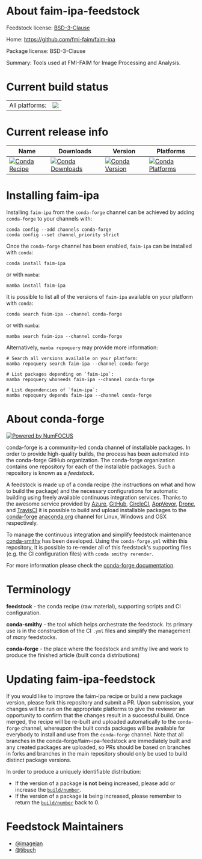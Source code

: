 About faim-ipa-feedstock
========================

Feedstock license: [BSD-3-Clause](https://github.com/conda-forge/faim-ipa-feedstock/blob/main/LICENSE.txt)

Home: https://github.com/fmi-faim/faim-ipa

Package license: BSD-3-Clause

Summary: Tools used at FMI-FAIM for Image Processing and Analysis.

Current build status
====================


<table><tr><td>All platforms:</td>
    <td>
      <a href="https://dev.azure.com/conda-forge/feedstock-builds/_build/latest?definitionId=23096&branchName=main">
        <img src="https://dev.azure.com/conda-forge/feedstock-builds/_apis/build/status/faim-ipa-feedstock?branchName=main">
      </a>
    </td>
  </tr>
</table>

Current release info
====================

| Name | Downloads | Version | Platforms |
| --- | --- | --- | --- |
| [![Conda Recipe](https://img.shields.io/badge/recipe-faim--ipa-green.svg)](https://anaconda.org/conda-forge/faim-ipa) | [![Conda Downloads](https://img.shields.io/conda/dn/conda-forge/faim-ipa.svg)](https://anaconda.org/conda-forge/faim-ipa) | [![Conda Version](https://img.shields.io/conda/vn/conda-forge/faim-ipa.svg)](https://anaconda.org/conda-forge/faim-ipa) | [![Conda Platforms](https://img.shields.io/conda/pn/conda-forge/faim-ipa.svg)](https://anaconda.org/conda-forge/faim-ipa) |

Installing faim-ipa
===================

Installing `faim-ipa` from the `conda-forge` channel can be achieved by adding `conda-forge` to your channels with:

```
conda config --add channels conda-forge
conda config --set channel_priority strict
```

Once the `conda-forge` channel has been enabled, `faim-ipa` can be installed with `conda`:

```
conda install faim-ipa
```

or with `mamba`:

```
mamba install faim-ipa
```

It is possible to list all of the versions of `faim-ipa` available on your platform with `conda`:

```
conda search faim-ipa --channel conda-forge
```

or with `mamba`:

```
mamba search faim-ipa --channel conda-forge
```

Alternatively, `mamba repoquery` may provide more information:

```
# Search all versions available on your platform:
mamba repoquery search faim-ipa --channel conda-forge

# List packages depending on `faim-ipa`:
mamba repoquery whoneeds faim-ipa --channel conda-forge

# List dependencies of `faim-ipa`:
mamba repoquery depends faim-ipa --channel conda-forge
```


About conda-forge
=================

[![Powered by
NumFOCUS](https://img.shields.io/badge/powered%20by-NumFOCUS-orange.svg?style=flat&colorA=E1523D&colorB=007D8A)](https://numfocus.org)

conda-forge is a community-led conda channel of installable packages.
In order to provide high-quality builds, the process has been automated into the
conda-forge GitHub organization. The conda-forge organization contains one repository
for each of the installable packages. Such a repository is known as a *feedstock*.

A feedstock is made up of a conda recipe (the instructions on what and how to build
the package) and the necessary configurations for automatic building using freely
available continuous integration services. Thanks to the awesome service provided by
[Azure](https://azure.microsoft.com/en-us/services/devops/), [GitHub](https://github.com/),
[CircleCI](https://circleci.com/), [AppVeyor](https://www.appveyor.com/),
[Drone](https://cloud.drone.io/welcome), and [TravisCI](https://travis-ci.com/)
it is possible to build and upload installable packages to the
[conda-forge](https://anaconda.org/conda-forge) [anaconda.org](https://anaconda.org/)
channel for Linux, Windows and OSX respectively.

To manage the continuous integration and simplify feedstock maintenance
[conda-smithy](https://github.com/conda-forge/conda-smithy) has been developed.
Using the ``conda-forge.yml`` within this repository, it is possible to re-render all of
this feedstock's supporting files (e.g. the CI configuration files) with ``conda smithy rerender``.

For more information please check the [conda-forge documentation](https://conda-forge.org/docs/).

Terminology
===========

**feedstock** - the conda recipe (raw material), supporting scripts and CI configuration.

**conda-smithy** - the tool which helps orchestrate the feedstock.
                   Its primary use is in the construction of the CI ``.yml`` files
                   and simplify the management of *many* feedstocks.

**conda-forge** - the place where the feedstock and smithy live and work to
                  produce the finished article (built conda distributions)


Updating faim-ipa-feedstock
===========================

If you would like to improve the faim-ipa recipe or build a new
package version, please fork this repository and submit a PR. Upon submission,
your changes will be run on the appropriate platforms to give the reviewer an
opportunity to confirm that the changes result in a successful build. Once
merged, the recipe will be re-built and uploaded automatically to the
`conda-forge` channel, whereupon the built conda packages will be available for
everybody to install and use from the `conda-forge` channel.
Note that all branches in the conda-forge/faim-ipa-feedstock are
immediately built and any created packages are uploaded, so PRs should be based
on branches in forks and branches in the main repository should only be used to
build distinct package versions.

In order to produce a uniquely identifiable distribution:
 * If the version of a package **is not** being increased, please add or increase
   the [``build/number``](https://docs.conda.io/projects/conda-build/en/latest/resources/define-metadata.html#build-number-and-string).
 * If the version of a package **is** being increased, please remember to return
   the [``build/number``](https://docs.conda.io/projects/conda-build/en/latest/resources/define-metadata.html#build-number-and-string)
   back to 0.

Feedstock Maintainers
=====================

* [@imagejan](https://github.com/imagejan/)
* [@tibuch](https://github.com/tibuch/)


<!-- dummy commit to enable rerendering -->

